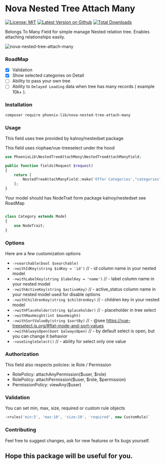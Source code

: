 # Nova Nested Tree Attach Many

[![License: MIT](https://img.shields.io/badge/License-MIT-yellow.svg)](https://opensource.org/licenses/MIT)
[![Latest Version on Github](https://img.shields.io/github/release/phoenix-lib/nova-nested-tree-attach-many.svg?style=flat-square)](https://packagist.org/packages/phoenix-lib/nova-nested-tree-attach-many)
[![Total Downloads](https://img.shields.io/packagist/dt/phoenix-lib/nova-nested-tree-attach-many.svg?style=flat-square)](https://packagist.org/packages/phoenix-lib/nova-nested-tree-attach-many)

Belongs To Many Field for simple manage Nested relation tree. Enables attaching relationships easily.

![nova-nested-tree-attach-many](https://user-images.githubusercontent.com/74270064/98738291-8a872780-23b8-11eb-8c76-a8605abe69f8.gif)

### RoadMap

- [x] Validation
- [x] Show selected categories on Detail
- [ ] Ability to pass your own tree
- [ ] Ability to `Delayed Loading` data when tree has many records ( example 10k+ ).

### Installation

```bash
composer require phoenix-lib/nova-nested-tree-attach-many
```

### Usage

This field uses tree provided by kalnoy/nestedset package

This field uses riophae/vue-treeselect under the hood

```php
use PhoenixLib\NestedTreeAttachMany\NestedTreeAttachManyField;
```
```php
public function fields(Request $request)
{
    return [
        NestedTreeAttachManyField::make('Offer Categories',"categories","App\Nova\Category"),
    ];
}
```

Your model should has NodeTrait form package kalnoy/nestedset see RoadMap

```php

class Category extends Model
{
    use NodeTrait;
}
```

### Options

Here are a few customization options

- `->searchable(bool $searchable)`
- `->withIdKey(string $idKey = 'id')` // - id column name in your nested model
- `->withLabelKey(string $labelKey = 'name')` // - label column name in your nested model
- `->withActiveKey(string $activeKey)` // - active_status column name in your nested model used for disable options
- `->withChildrenKey(string $childrenKey)` // - children key in your nested model
- `->withPlaceholder(string $placeholder)` // - placeholder in tree select
- `->withMaxHeight(int $maxHeight)`
- `->withSortValueBy(string $sortBy)` // - @see https://vue-treeselect.js.org/#flat-mode-and-sort-values
- `->withAlwaysOpen(boot $alwaysOpen)` // - by default select is open, but you can change it behavior
- `->useSingleSelect()` // - ability for select only one value


### Authorization
This field also respects policies: ie Role / Permission
- RolePolicy: attachAnyPermission($user, $role)
- RolePolicy: attachPermission($user, $role, $permission)
- PermissionPolicy: viewAny($user)

### Validation
You can set min, max, size, required or custom rule objects

```php
->rules('min:5', 'max:10', 'size:10', 'required', new CustomRule)`
```

### Contributing
Feel free to suggest changes, ask for new features or fix bugs yourself.

Hope this package will be useful for you.
---

